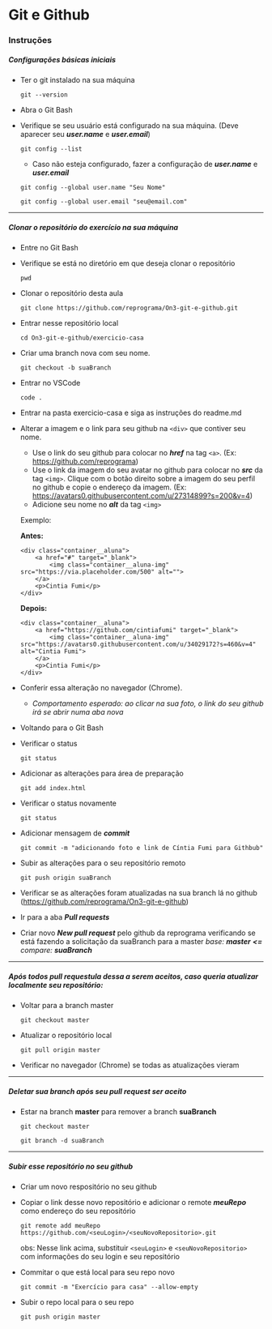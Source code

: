 # Git e Github

### Instruções
##### Configurações básicas iniciais
* Ter o git instalado na sua máquina
	
  ```
  git --version
  ```

* Abra o Git Bash

* Verifique se seu usuário está configurado na sua máquina. (Deve aparecer seu ***user.name*** e ***user.email***)
	
  ```
  git config --list
  ```

	* Caso não esteja configurado, fazer a configuração de ***user.name*** e ***user.email***
		
    ```
    git config --global user.name "Seu Nome"
    ```

		
    ```
    git config --global user.email "seu@email.com"
    ```

---

##### Clonar o repositório do exercício na sua máquina

* Entre no Git Bash

* Verifique se está no diretório em que deseja clonar o repositório
	
  ```
  pwd
  ```

* Clonar o repositório desta aula
	
  ```
  git clone https://github.com/reprograma/On3-git-e-github.git
  ```

* Entrar nesse repositório local

	```
  cd On3-git-e-github/exercicio-casa
  ```

* Criar uma branch nova com seu nome.
	
  ```
  git checkout -b suaBranch
  ```

* Entrar no VSCode

	```
  code .
  ```

* Entrar na pasta exercicio-casa e siga as instruções do readme.md

* Alterar a imagem e o link para seu github na `<div>` que contiver seu nome.
	* Use o link do seu github para colocar no ***href*** na tag `<a>`. (Ex: https://github.com/reprograma)
	* Use o link da imagem do seu avatar no github para colocar no ***src*** da tag `<img>`. Clique com o botão direito sobre a imagem do seu perfil no github e copie o endereço da imagem. (Ex: https://avatars0.githubusercontent.com/u/27314899?s=200&v=4)
  * Adicione seu nome no ***alt*** da tag `<img>`

  Exemplo:

    **Antes:**

    ```
    <div class="container__aluna">
        <a href="#" target="_blank">
            <img class="container__aluna-img" src="https://via.placeholder.com/500" alt="">
        </a>
        <p>Cintia Fumi</p>
    </div>
    ```
    
    **Depois:**
    
    ```
    <div class="container__aluna">
        <a href="https://github.com/cintiafumi" target="_blank">
            <img class="container__aluna-img" src="https://avatars0.githubusercontent.com/u/34029172?s=460&v=4" alt="Cintia Fumi">
        </a>
        <p>Cintia Fumi</p>
    </div>
    ```

* Conferir essa alteração no navegador (Chrome).
	* *Comportamento esperado: ao clicar na sua foto, o link do seu github irá se abrir numa aba nova*

* Voltando para o Git Bash

* Verificar o status
	
  ```
  git status
  ```

* Adicionar as alterações para área de preparação
	
  ```
  git add index.html
  ```

* Verificar o status novamente
	
  ```
  git status
  ```

* Adicionar mensagem de ***commit***
	
  ```
  git commit -m "adicionando foto e link de Cíntia Fumi para Githbub"
  ```

* Subir as alterações para o seu repositório remoto
	
  ```
  git push origin suaBranch
  ```

* Verificar se as alterações foram atualizadas na sua branch lá no github (https://github.com/reprograma/On3-git-e-github)
* Ir para a aba ***Pull requests***
* Criar novo ***New pull request*** pelo github da reprograma verificando se está fazendo a solicitação da suaBranch para a master
	*base: **master**    **<=**    compare: **suaBranch***
---
##### Após todos ***pull request**ula* dessa a serem aceitos, caso queria atualizar localmente seu repositório:
* Voltar para a branch master
	
  ```
  git checkout master
  ```

* Atualizar o repositório local
	
  ```
  git pull origin master
  ```

* Verificar no navegador (Chrome) se todas as atualizações vieram

---
##### Deletar sua branch após seu ***pull request*** ser aceito
* Estar na branch **master** para remover a branch **suaBranch**
	
  ```
  git checkout master
  ```

	
  ```
  git branch -d suaBranch
  ```



---
##### Subir esse repositório no seu github
* Criar um novo respositório no seu github
* Copiar o link desse novo repositório e adicionar o remote ***meuRepo*** como endereço do seu repositório
    
  ```
  git remote add meuRepo https://github.com/<seuLogin>/<seuNovoRepositorio>.git
  ```

	obs: Nesse link acima, substituir `<seuLogin>` e `<seuNovoRepositorio>` com informações do seu login e seu repositório
* Commitar o que está local para seu repo novo

  ```
  git commit -m "Exercício para casa" --allow-empty
  ```

* Subir o repo local para o seu repo
	
  ```
  git push origin master
  ```

